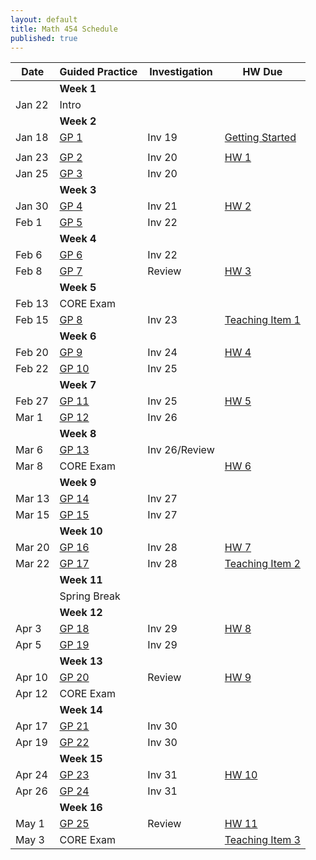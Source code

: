 ```yaml
---
layout: default
title: Math 454 Schedule
published: true
---
```








| Date   	| Guided Practice                  	| Investigation 	| HW Due                                                                                                                                                                      	|
|--------	|----------------------------------	|---------------	|---------------------	|
|        	| **Week 1**                       	|               	|                                                                                                                                                                             	|
| Jan 22 	| Intro                            	|               	
|        	| **Week 2**                       	|               	
| Jan 18 	| [GP 1](/NSC-Math-454/GP1.html)   	| Inv 19        	| [Getting Started](http://www.overleaf.com/docs?snip_uri=https://raw.githubusercontent.com/sergeballif/NSC-Math-454/gh-pages/homework/Math454GettingStarted.tex&splash=none) 	|
|                                                                                                                                                                             	|
| Jan 23 	| [GP 2](/NSC-Math-454/GP2.html)   	| Inv 20        	| [HW 1](http://www.overleaf.com/docs?snip_uri=https://raw.githubusercontent.com/sergeballif/NSC-Math-454/gh-pages/homework/Math454HW1.tex&splash=none)                       	|
| Jan 25 	| [GP 3](/NSC-Math-454/GP3.html)   	| Inv 20        	|                                                                                                                                                                             	|
|        	| **Week 3**                       	|               	|                                                                                                                                                                             	|
| Jan 30  	| [GP 4](/NSC-Math-454/GP4.html)   	| Inv 21        	| [HW 2](http://www.overleaf.com/docs?snip_uri=https://raw.githubusercontent.com/sergeballif/NSC-Math-454/gh-pages/homework/Math454HW2.tex&splash=none)                       	|
| Feb 1  	| [GP 5](/NSC-Math-454/GP5.html)   	| Inv 22        	|                                                                                                                                                                             	|
|        	| **Week 4**                       	|               	|                                                                                                                                                                             	|
| Feb 6  	| [GP 6](/NSC-Math-454/GP6.html)   	| Inv 22       	  |                       	|
| Feb 8	| [GP 7](/NSC-Math-454/GP7.html)  	| Review         	|    [HW 3](http://www.overleaf.com/docs?snip_uri=https://raw.githubusercontent.com/sergeballif/NSC-Math-454/gh-pages/homework/Math454HW3.tex&splash=none)   	|
|        	| **Week 5**                       	|               	|                                                                                                                                                                             	|
| Feb 13 	| CORE Exam                       	|        	|                                                                                                                                                                             	|
| Feb 15 	| [GP 8](/NSC-Math-454/GP8.html)   	| Inv 23        	| [Teaching Item 1](https://hackmd.io/s/Hkq98nyDf)                                                                                                                         	|
|        	| **Week 6**                       	|               	|                                                                                                                                                                             	|
| Feb 20 	| [GP 9](/NSC-Math-454/GP9.html)   	| Inv 24        	| [HW 4](http://www.overleaf.com/docs?snip_uri=https://raw.githubusercontent.com/sergeballif/NSC-Math-454/gh-pages/homework/Math454HW4.tex&splash=none)                       	|
| Feb 22 	| [GP 10](/NSC-Math-454/GP10.html) 	| Inv 25        	|                                                                                                                                                                             	|
|        	| **Week 7**                       	|               	|                                                                                                                                                                             	|
| Feb 27  	| [GP 11](/NSC-Math-454/GP11.html) 	| Inv 25        	| [HW 5](http://www.overleaf.com/docs?snip_uri=https://raw.githubusercontent.com/sergeballif/NSC-Math-454/gh-pages/homework/Math454HW5.tex&splash=none)                       	|
| Mar 1  	| [GP 12](/NSC-Math-454/GP12.html) 	| Inv 26        	|                                                                                                                                                                             	|
|        	| **Week 8**                       	|               	|                                                                                                                                                                             	|
| Mar 6  	| [GP 13](/NSC-Math-454/GP13.html) 	| Inv 26/Review  	|                       	|
| Mar 8 	| CORE Exam                        	|               	|    [HW 6](http://www.overleaf.com/docs?snip_uri=https://raw.githubusercontent.com/sergeballif/NSC-Math-454/gh-pages/homework/Math454HW6.tex&splash=none)                                                                                                                                                                          	|
|        	| **Week 9**                       	|               	|                                                                                                                                                                             	|
| Mar 13 	| [GP 14](/NSC-Math-454/GP14.html) 	| Inv 27        	|                                                                                                                                                                             	|
| Mar 15 	| [GP 15](/NSC-Math-454/GP15.html) 	| Inv 27        	|                                                                                                                                                                             	|
|        	| **Week 10**                      	|               	|                                                                                                                                                                             	|
| Mar 20 	| [GP 16](/NSC-Math-454/GP16.html) 	| Inv 28        	| [HW 7](http://www.overleaf.com/docs?snip_uri=https://raw.githubusercontent.com/sergeballif/NSC-Math-454/gh-pages/homework/Math454HW7.tex&splash=none)                       	|
| Mar 22 	| [GP 17](/NSC-Math-454/GP17.html) 	| Inv 28        	| [Teaching Item 2](/NSC-Math-454/homework/Math453TeachingItem2.pdf)                                                                                                          	|
|        	| **Week 11**                      	|               	|                                                                                                                                                                             	|
|        	| Spring Break                     	|               	|                                                                                                                                                                             	|
|        	| **Week 12**                      	|               	|                                                                                                                                                                             	|
| Apr 3  	| [GP 18](/NSC-Math-454/GP18.html) 	| Inv 29        	| [HW 8](http://www.overleaf.com/docs?snip_uri=https://raw.githubusercontent.com/sergeballif/NSC-Math-454/gh-pages/homework/Math454HW8.tex&splash=none)                       	|
| Apr 5  	| [GP 19](/NSC-Math-454/GP19.html) 	| Inv 29        	|                                                                                                                                                                             	|
|        	| **Week 13**                      	|               	|                                                                                                                                                                             	|
| Apr 10 	| [GP 20](/NSC-Math-454/GP20.html) 	| Review        	| [HW 9](http://www.overleaf.com/docs?snip_uri=https://raw.githubusercontent.com/sergeballif/NSC-Math-454/gh-pages/homework/Math454HW9.tex&splash=none)                       	|
| Apr 12 	| CORE Exam                        	|               	|                                                                                                                                                                             	|
|        	| **Week 14**                      	|               	|                                                                                                                                                                             	|
| Apr 17 	| [GP 21](/NSC-Math-454/GP21.html) 	| Inv 30        	|                                                                                                                                                                             	|
| Apr 19 	| [GP 22](/NSC-Math-454/GP22.html) 	| Inv 30        	|                                                                                                                                                                             	|
|        	| **Week 15**                      	|               	|                                                                                                                                                                             	|
| Apr 24 	| [GP 23](/NSC-Math-454/GP23.html) 	| Inv 31        	| [HW 10](http://www.overleaf.com/docs?snip_uri=https://raw.githubusercontent.com/sergeballif/NSC-Math-454/gh-pages/homework/Math454HW10.tex&splash=none)                     	|
| Apr 26 	| [GP 24](/NSC-Math-454/GP24.html)	| Inv 31        	|                                                                                                                                                                             	|
|        	| **Week 16**                      	|               	|                                                                                                                                                                             	|
| May 1  	| [GP 25](/NSC-Math-454/GP25.html) 	| Review        	| [HW 11](http://www.overleaf.com/docs?snip_uri=https://raw.githubusercontent.com/sergeballif/NSC-Math-454/gh-pages/homework/Math454HW11.tex&splash=none)                     	|
| May 3  	| CORE Exam                        	|           	| [Teaching Item 3](/NSC-Math-454/homework/Math453TeachingItem3.pdf)                                                                                                          	|
